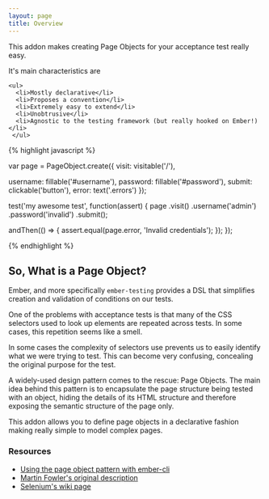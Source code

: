 ```yaml
---
layout: page
title: Overview
---
```


<div class="row" class="overview">
  <div class="col-sm-5">
    <p>
      This addon makes creating Page Objects for your acceptance test really easy.
    </p>
    <p>
      It's main characteristics are
    </p>

    <ul>
      <li>Mostly declarative</li>
      <li>Proposes a convention</li>
      <li>Extremely easy to extend</li>
      <li>Unobtrusive</li>
      <li>Agnostic to the testing framework (but really hooked on Ember!)</li>
     </ul>
  </div>
  <div class="col-sm-7" class="overview-code">
{% highlight javascript %}

var page = PageObject.create({
  visit: visitable('/'),

  username: fillable('#username'),
  password: fillable('#password'),
  submit: clickable('button'),
  error: text('.errors')
});

test('my awesome test', function(assert) {
  page
    .visit()
    .username('admin')
    .password('invalid')
    .submit();

  andThen(() => {
    assert.equal(page.error, 'Invalid credentials');
  });
});

{% endhighlight %}
  </div>
</div>

## So, What is a Page Object?

Ember, and more specifically `ember-testing` provides a DSL that simplifies creation and validation of conditions on our tests.

One of the problems with acceptance tests is that many of the CSS selectors used to look up elements are repeated across tests. In some cases, this repetition seems like a smell.

In some cases the complexity of selectors use prevents us to easily identify what we were trying to test. This can become very confusing, concealing the original purpose for the test.

A widely-used design pattern comes to the rescue: Page Objects. The main idea behind this pattern is to encapsulate the page structure being tested with an object, hiding the details of its HTML structure and therefore exposing the semantic structure of the page only.

This addon allows you to define page objects in a declarative fashion making really simple to model complex pages.

### Resources

- [Using the page object pattern with ember-cli](https://wyeworks.com/blog/2015/5/13/using-the-page-object-pattern-with-ember-cli/)
- [Martin Fowler's original description](http://martinfowler.com/bliki/PageObject.html)
- [Selenium's wiki page](https://code.google.com/p/selenium/wiki/PageObjects)

